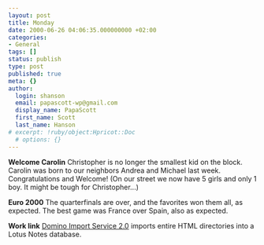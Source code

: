 ```yaml
---
layout: post
title: Monday
date: 2000-06-26 04:06:35.000000000 +02:00
categories:
- General
tags: []
status: publish
type: post
published: true
meta: {}
author:
  login: shanson
  email: papascott-wp@gmail.com
  display_name: PapaScott
  first_name: Scott
  last_name: Hanson
# excerpt: !ruby/object:Hpricot::Doc
  # options: {}
---
```

<p><b>Welcome Carolin</b> Christopher is no longer the smallest kid on the block. Carolin was born to our neighbors Andrea and Michael last week. Congratulations and Welcome! (On our street we now have 5 girls and only 1 boy. It might be tough for Christopher...)</p>
<p><b>Euro 2000</b> The quarterfinals are over, and the favorites won them all, as expected. The best game was France over Spain, also as expected.</p>
<p><b>Work link</b> <a href="http://notes.net/today.nsf/lookup/dis">Domino Import Service 2.0</a> imports entire HTML directories into a Lotus Notes database.</p>
